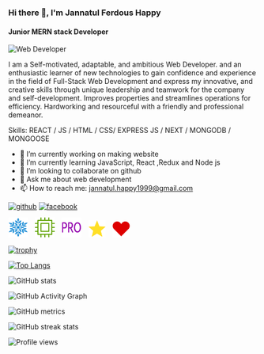 ### Hi there 👋, I'm Jannatul Ferdous Happy
#### Junior MERN stack Developer
![Web Developer](https://media-exp1.licdn.com/dms/image/C4E16AQEVc9_0xAJW0g/profile-displaybackgroundimage-shrink_350_1400/0/1638108630073?e=1652313600&v=beta&t=_hrCg7syf3IekhgtN96BLR4RlNoXloEN2f-PhgHfXEg)

I am a Self-motivated, adaptable, and ambitious Web Developer. and an enthusiastic learner of new technologies to gain confidence and experience in the field of Full-Stack Web Development and express my innovative, and creative skills through unique leadership and teamwork for the company and self-development. Improves properties and streamlines operations for efficiency. Hardworking and resourceful with a friendly and professional demeanor.

Skills:   REACT / JS / HTML / CSS/ EXPRESS JS / NEXT / MONGODB / MONGOOSE

- 🔭 I’m currently working on making website 
- 🌱 I’m currently learning JavaScript, React ,Redux and Node js 
- 👯 I’m looking to collaborate on github 
- 💬 Ask me about web development 
- 📫 How to reach me: jannatul.happy1999@gmail.com 


[<img src='https://cdn.jsdelivr.net/npm/simple-icons@3.0.1/icons/github.svg' alt='github' height='40'>](https://github.com/JannatulHappy)  [<img src='https://cdn.jsdelivr.net/npm/simple-icons@3.0.1/icons/facebook.svg' alt='facebook' height='40'>](https://www.facebook.com/JannatulFerdousHappy1 )  

<a href='https://archiveprogram.github.com/'><img src='https://raw.githubusercontent.com/acervenky/animated-github-badges/master/assets/acbadge.gif' width='40' height='40'></a> <a href='https://docs.github.com/en/developers'><img src='https://raw.githubusercontent.com/acervenky/animated-github-badges/master/assets/devbadge.gif' width='40' height='40'></a> <a href='https://github.com/pricing'><img src='https://raw.githubusercontent.com/acervenky/animated-github-badges/master/assets/pro.gif' width='40' height='40'></a> <a href='https://stars.github.com/'><img src='https://raw.githubusercontent.com/acervenky/animated-github-badges/master/assets/starbadge.gif' width='35' height='35'></a> <a href='https://docs.github.com/en/github/supporting-the-open-source-community-with-github-sponsors'><img src='https://raw.githubusercontent.com/acervenky/animated-github-badges/master/assets/sponsorbadge.gif' width='35' height='35'></a> 

[![trophy](https://github-profile-trophy.vercel.app/?username=JannatulHappy)](https://github.com/ryo-ma/github-profile-trophy)

[![Top Langs](https://github-readme-stats.vercel.app/api/top-langs/?username=JannatulHappy)](https://github.com/anuraghazra/github-readme-stats)

![GitHub stats](https://github-readme-stats.vercel.app/api?username=JannatulHappy&show_icons=true&count_private=true)  

![GitHub Activity Graph](https://activity-graph.herokuapp.com/graph?username=JannatulHappy)  

![GitHub metrics](https://metrics.lecoq.io/JannatulHappy)  

![GitHub streak stats](https://github-readme-streak-stats.herokuapp.com/?user=JannatulHappy)  

![Profile views](https://gpvc.arturio.dev/JannatulHappy)  
